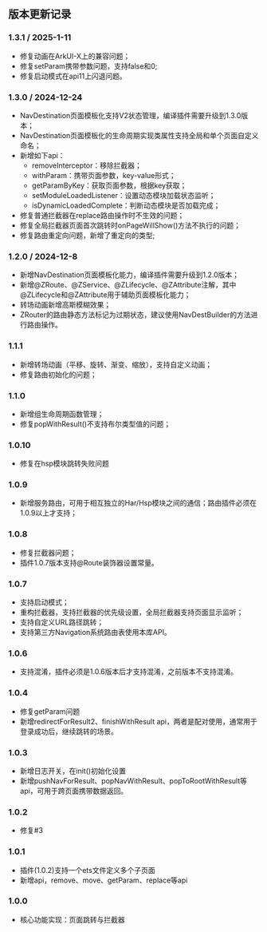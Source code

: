 
## 版本更新记录

### 1.3.1 / 2025-1-11

- 修复动画在ArkUI-X上的兼容问题；
- 修复setParam携带参数问题，支持false和0;
- 修复启动模式在api11上闪退问题。

### 1.3.0 / 2024-12-24

- NavDestination页面模板化支持V2状态管理，编译插件需要升级到1.3.0版本；
- NavDestination页面模板化的生命周期实现类属性支持全局和单个页面自定义命名；
- 新增如下api：
  - removeInterceptor：移除拦截器；
  - withParam：携带页面参数，key-value形式；
  - getParamByKey：获取页面参数，根据key获取；
  - setModuleLoadedListener：设置动态模块加载状态监听；
  - isDynamicLoadedComplete：判断动态模块是否加载完成；
- 修复普通拦截器在replace路由操作时不生效的问题；
- 修复全局拦截器页面首次跳转时onPageWillShow()方法不执行的问题；
- 修复路由重定向问题，新增了重定向的类型;

### 1.2.0 / 2024-12-8

- 新增NavDestination页面模板化能力，编译插件需要升级到1.2.0版本；
- 新增@ZRoute、@ZService、@ZLifecycle、@ZAttribute注解，其中@ZLifecycle和@ZAttribute用于辅助页面模板化能力；
- 转场动画新增高斯模糊效果；
- ZRouter的路由静态方法标记为过期状态，建议使用NavDestBuilder的方法进行路由操作。

### 1.1.1

- 新增转场动画（平移、旋转、渐变、缩放），支持自定义动画；
- 修复路由初始化的问题；

### 1.1.0

- 新增组生命周期函数管理；
- 修复popWithResult()不支持布尔类型值的问题；

### 1.0.10

- 修复在hsp模块跳转失败问题

### 1.0.9

- 新增服务路由，可用于相互独立的Har/Hsp模块之间的通信；路由插件必须在1.0.9以上才支持；


### 1.0.8

- 修复拦截器问题；
- 插件1.0.7版本支持@Route装饰器设置常量。

### 1.0.7

- 支持启动模式；
- 重构拦截器，支持拦截器的优先级设置，全局拦截器支持页面显示监听；
- 支持自定义URL路径跳转；
- 支持第三方Navigation系统路由表使用本库API。

### 1.0.6

- 支持混淆，插件必须是1.0.6版本后才支持混淆，之前版本不支持混淆。

### 1.0.4

- 修复getParam问题
- 新增redirectForResult2、finishWithResult api，两者是配对使用，通常用于登录成功后，继续跳转的场景。

### 1.0.3

- 新增日志开关，在init()初始化设置
- 新增pushNavForResult、popNavWithResult、popToRootWithResult等api，可用于跨页面携带数据返回。

### 1.0.2

- 修复#3

### 1.0.1

- 插件(1.0.2)支持一个ets文件定义多个子页面
- 新增api，remove、move、getParam、replace等api

### 1.0.0

- 核心功能实现：页面跳转与拦截器



